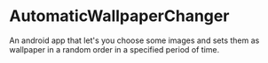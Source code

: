 # AutomaticWallpaperChanger
An android app that let's you choose some images and sets them as wallpaper in a random order in a specified period of time.

